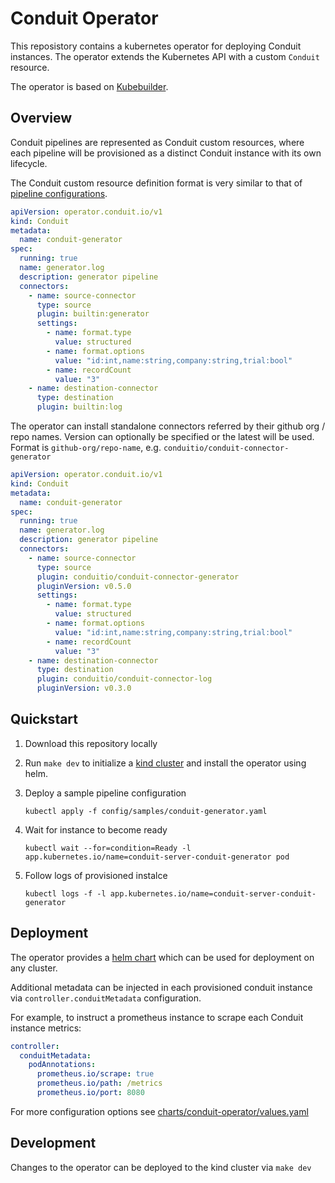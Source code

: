 # Conduit Operator

This reposistory contains a kubernetes operator for deploying Conduit instances.
The operator extends the Kubernetes API with a custom `Conduit` resource.

The operator is based on [Kubebuilder](https://github.com/kubernetes-sigs/kubebuilder).

## Overview

Conduit pipelines are represented as Conduit custom resources, where each pipeline will be provisioned 
as a distinct Conduit instance with its own lifecycle. 

The Conduit custom resource definition format is very similar to that of [pipeline configurations](https://conduit.io/docs/pipeline-configuration-files/getting-started).

```yaml
apiVersion: operator.conduit.io/v1
kind: Conduit
metadata:
  name: conduit-generator
spec:
  running: true
  name: generator.log
  description: generator pipeline
  connectors:
    - name: source-connector
      type: source
      plugin: builtin:generator
      settings:
        - name: format.type
          value: structured
        - name: format.options
          value: "id:int,name:string,company:string,trial:bool"
        - name: recordCount
          value: "3"
    - name: destination-connector
      type: destination
      plugin: builtin:log
```

The operator can install standalone connectors referred by their github org / repo names.
Version can optionally be specified or the latest will be used. Format is `github-org/repo-name`, e.g. `conduitio/conduit-connector-generator`

```yaml
apiVersion: operator.conduit.io/v1
kind: Conduit
metadata:
  name: conduit-generator
spec:
  running: true
  name: generator.log
  description: generator pipeline
  connectors:
    - name: source-connector
      type: source
      plugin: conduitio/conduit-connector-generator
      pluginVersion: v0.5.0
      settings:
        - name: format.type
          value: structured
        - name: format.options
          value: "id:int,name:string,company:string,trial:bool"
        - name: recordCount
          value: "3"
    - name: destination-connector
      type: destination
      plugin: conduitio/conduit-connector-log
      pluginVersion: v0.3.0
```

## Quickstart

1. Download this repository locally
   
2. Run `make dev` to initialize a [kind cluster](https://kind.sigs.k8s.io) and install the operator using helm.
   
3. Deploy a sample pipeline configuration
   ```shell
   kubectl apply -f config/samples/conduit-generator.yaml
   ```

4. Wait for instance to become ready
   ```
   kubectl wait --for=condition=Ready -l app.kubernetes.io/name=conduit-server-conduit-generator pod
   ```

5. Follow logs of provisioned instalce
   ```
   kubectl logs -f -l app.kubernetes.io/name=conduit-server-conduit-generator
   ```
## Deployment

The operator provides a [helm chart](charts/conduit-operator) which can be used for deployment on any cluster.

Additional metadata can be injected in each provisioned conduit instance via `controller.conduitMetadata` configuration. 

For example, to instruct a prometheus instance to scrape each Conduit instance metrics:

```yaml
controller:
  conduitMetadata:
    podAnnotations:
      prometheus.io/scrape: true
      prometheus.io/path: /metrics
      prometheus.io/port: 8080
```

For more configuration options see [charts/conduit-operator/values.yaml](charts/conduit-operator/values.yaml)

## Development

Changes to the operator can be deployed to the kind cluster via `make dev` 
